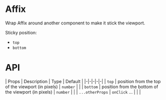 # Affix
Wrap Affix around another component to make it stick the viewport.

Sticky position:

- `top`
- `bottom`

# API
| Props | Description | Type | Default |
|-|-|-|-|-|
| `top` | position from the top of the viewport (in pixels) | `number` | |
| `bottom` | position from the bottom of the viewport (in pixels) | `number` | |
| `...otherProps` | `onClick` ... | | |
